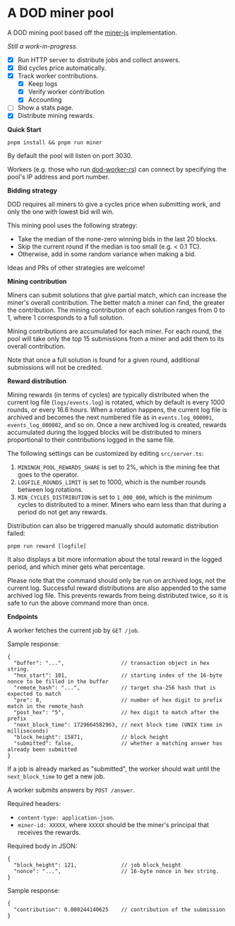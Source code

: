 # A DOD miner pool

A DOD mining pool based off the [miner-js] implementation.

*Still a work-in-progress.*

- [x] Run HTTP server to distribute jobs and collect answers.
- [x] Bid cycles price automatically.
- [x] Track worker contributions.
  - [x] Keep logs
  - [x] Verify worker contribution
  - [x] Accounting
- [ ] Show a stats page.
- [x] Distribute mining rewards.

**Quick Start**

```
pnpm install && pnpm run miner
```

By default the pool will listen on port 3030.

Workers (e.g. those who run [dod-worker-rs]) can connect by specifying the pool's IP address and port number.

**Bidding strategy**

DOD requires all miners to give a cycles price when submitting work, and only the one with lowest bid will win.

This mining pool uses the following strategy:

- Take the median of the none-zero winning bids in the last 20 blocks.
- Skip the current round if the median is too small (e.g. < 0.1 TC).
- Otherwise, add in some random variance when making a bid.

Ideas and PRs of other strategies are welcome!

**Mining contribution**

Miners can submit solutions that give partial match, which can increase the miner's overall contribution.
The better match a miner can find, the greater the contribution.
The mining contribution of each solution ranges from 0 to 1, where 1 corresponds to a full solution.

Mining contributions are accumulated for each miner.
For each round, the pool will take only the top 15 submissions from a miner and add them to its overall contribution.

Note that once a full solution is found for a given round, additional submissions will not be credited.

**Reward distribution**

Mining rewards (in terms of cycles) are typically distributed when the current log file (`logs/events.log`) is rotated, which by default is every 1000 rounds, or every 16.6 hours.
When a rotation happens, the current log file is archived and becomes the next numbered file as in `events.log_000001`, `events_log_000002`, and so on.
Once a new archived log is created, rewards accumulated during the logged blocks will be distributed to miners proportional to their contributions logged in the same file.

The following settings can be customized by editing `src/server.ts`:

1. `MININGN_POOL_REWARDS_SHARE` is set to 2%, which is the mining fee that goes to the operator.
2. `LOGFILE_ROUNDS_LIMIT` is set to 1000, which is the number rounds between log rotations.
3. `MIN_CYCLES_DISTRIBUTION` is set to `1_000_000`, which is the minimum cycles to distributed to a miner. Miners who earn less than that during a period do not get any rewards.

Distribution can also be triggered manually should automatic distribution failed:

```
pnpm run reward [logfile]
```

It also displays a bit more information about the total reward in the logged period, and which miner gets what percentage.

Please note that the command should only be run on archived logs, not the current log.
Successful reward distributions are also appended to the same archived log file.
This prevents rewards from being distributed twice, so it is safe to run the above command more than once.

**Endpoints**

A worker fetches the current job by `GET /job`.

Sample response:

```
{
  "buffer": "...",                  // transaction object in hex string.
  "hex_start": 101,                 // starting index of the 16-byte nonce to be filled in the buffer
  "remote_hash": "...",             // target sha-256 hash that is expected to match
  "pre": 8,                         // number of hex digit to prefix match in the remote_hash
  "post_hex": "5",                  // hex digit to match after the prefix
  "next_block_time": 1729664582963, // next block time (UNIX time in milliseconds)
  "block_height": 15871,            // block height
  "submitted": false,               // whether a matching answer has already been submitted
}
```

If a job is already marked as "submitted", the worker should wait until the `next_block_time` to get a new job.

A worker submits answers by `POST /answer`.

Required headers:

* `content-type: application-json`.
* `miner-id: XXXXX`, where `XXXXX` should be the miner's principal that receives the rewards.

Required body in JSON:

```
{
  "block_height": 121,              // job block_height
  "nonce": "...",                   // 16-byte nonce in hex string.
}
```

Sample response:

```
{
  "contribution": 0.000244140625    // contribution of the submission
}
```

[miner-js]: https://github.com/DOD-Blockchain/miner-js
[dod-worker-rs]: https://github.com/quintolet/dod-worker-rs
